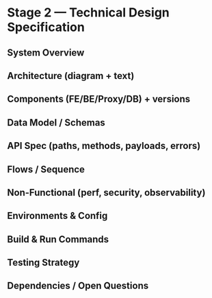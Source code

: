 # Stage 2 — Technical Design Specification
## System Overview
## Architecture (diagram + text)
## Components (FE/BE/Proxy/DB) + versions
## Data Model / Schemas
## API Spec (paths, methods, payloads, errors)
## Flows / Sequence
## Non-Functional (perf, security, observability)
## Environments & Config
## Build & Run Commands
## Testing Strategy
## Dependencies / Open Questions
